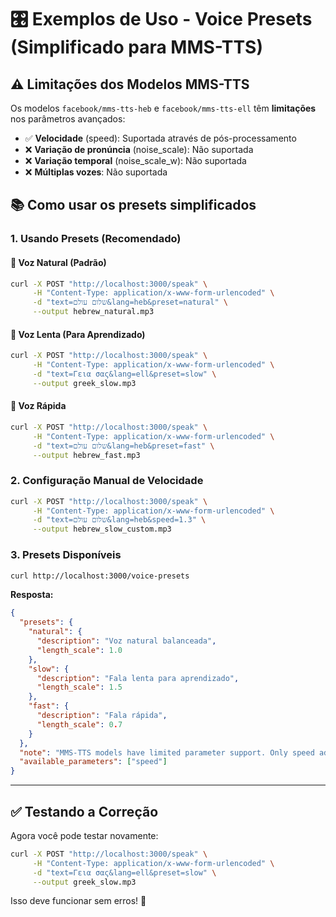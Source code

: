# 🎛️ Exemplos de Uso - Voice Presets (Simplificado para MMS-TTS)

## ⚠️ **Limitações dos Modelos MMS-TTS**

Os modelos `facebook/mms-tts-heb` e `facebook/mms-tts-ell` têm **limitações** nos parâmetros avançados:

- ✅ **Velocidade** (speed): Suportada através de pós-processamento
- ❌ **Variação de pronúncia** (noise_scale): Não suportada
- ❌ **Variação temporal** (noise_scale_w): Não suportada
- ❌ **Múltiplas vozes**: Não suportada

## 📚 Como usar os presets simplificados

### 1. **Usando Presets** (Recomendado)

#### 🎤 Voz Natural (Padrão)
```bash
curl -X POST "http://localhost:3000/speak" \
     -H "Content-Type: application/x-www-form-urlencoded" \
     -d "text=שלום עולם&lang=heb&preset=natural" \
     --output hebrew_natural.mp3
```

#### 🐌 Voz Lenta (Para Aprendizado)
```bash
curl -X POST "http://localhost:3000/speak" \
     -H "Content-Type: application/x-www-form-urlencoded" \
     -d "text=Γεια σας&lang=ell&preset=slow" \
     --output greek_slow.mp3
```

#### 🏃 Voz Rápida
```bash
curl -X POST "http://localhost:3000/speak" \
     -H "Content-Type: application/x-www-form-urlencoded" \
     -d "text=שלום עולם&lang=heb&preset=fast" \
     --output hebrew_fast.mp3
```

### 2. **Configuração Manual de Velocidade**

```bash
curl -X POST "http://localhost:3000/speak" \
     -H "Content-Type: application/x-www-form-urlencoded" \
     -d "text=שלום עולם&lang=heb&speed=1.3" \
     --output hebrew_slow_custom.mp3
```

### 3. **Presets Disponíveis**

```bash
curl http://localhost:3000/voice-presets
```

**Resposta:**
```json
{
  "presets": {
    "natural": {
      "description": "Voz natural balanceada",
      "length_scale": 1.0
    },
    "slow": {
      "description": "Fala lenta para aprendizado",
      "length_scale": 1.5
    },
    "fast": {
      "description": "Fala rápida",
      "length_scale": 0.7
    }
  },
  "note": "MMS-TTS models have limited parameter support. Only speed adjustment is available.",
  "available_parameters": ["speed"]
}
```

---

## ✅ **Testando a Correção**

Agora você pode testar novamente:

```bash
curl -X POST "http://localhost:3000/speak" \
     -H "Content-Type: application/x-www-form-urlencoded" \
     -d "text=Γεια σας&lang=ell&preset=slow" \
     --output greek_slow.mp3
```

Isso deve funcionar sem erros! 🎉
